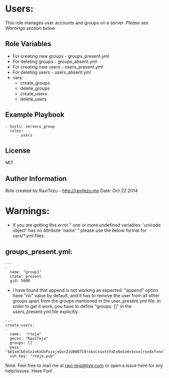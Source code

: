 Users:
=========

This role manages user accounts and groups on a server.
*Please see Warnings section below*

Role Variables
--------------
- For creating new groups - groups_present.yml 
- For deleting groups - groups_absent.yml
- For creating new users - users_present.yml
- For deleting users - users_absent.yml
- vars:
    - create_groups
    - delete_groups
    - create_users 
    - delete_users

Example Playbook
----------------
    - hosts: servers_group
      roles:
         - users

License
-------
MIT

Author Information
------------------
Role created by RaviTezu - http://ravitezu.me
Date: Oct 22 2014

Warnings:
============
- If you are getting this error " one or more undefined variables: 'unicode object' has no attribute 'name' " please use the below format for vars/*.yml files:

groups_present.yml:
------------------
```
---
- 
  name: "group1" 
  state: present
  gid: 5000
```

- I have found that append is not working as expected. "append" option have "no" value by default, and it has to remove the user from all other groups apart from the groups mentioned in the user_present.yml file. In order to get it work, you have to define "groups: []" in the users_present.yml file explicitly. 
```
---
create_users:
-   
  name:  "rteja"
  gecos: "RaviTeja"
  groups: []
  pass:  "$6$xmlbExSxzxKxOxPxzxjxQxnZiUBW8TC8rxbxCxuxtxYxExNxExHxSxxxlrxx8xfxnxTxExrxYxAx.xIxn5xrxPx4xbx1"
  ssh_key: "rteja.pub"

```

Note: Feel free to mail me at ravi-teja@live.com or open a issue here for any help/issues. Have Fun! 
